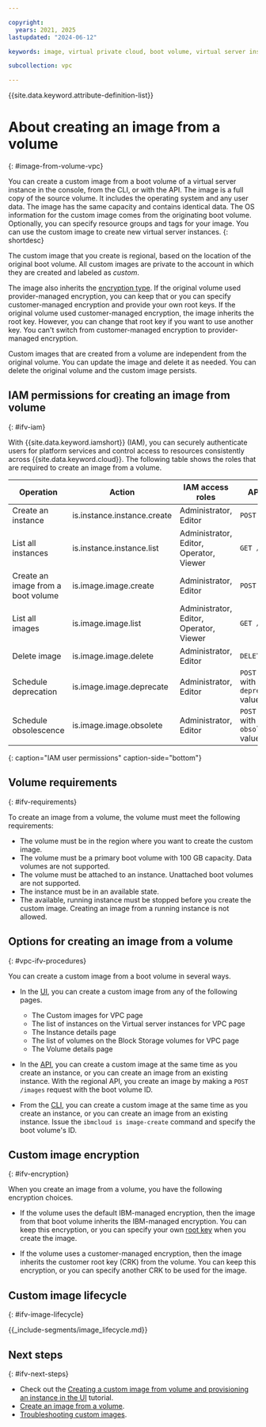 ```yaml
---

copyright:
  years: 2021, 2025
lastupdated: "2024-06-12"

keywords: image, virtual private cloud, boot volume, virtual server instance, instance

subcollection: vpc

---
```


{{site.data.keyword.attribute-definition-list}}

# About creating an image from a volume
{: #image-from-volume-vpc}

You can create a custom image from a boot volume of a virtual server instance in the console, from the CLI, or with the API. The image is a full copy of the source volume. It includes the operating system and any user data. The image has the same capacity and contains identical data. The OS information for the custom image comes from the originating boot volume. Optionally, you can specify resource groups and tags for your image. You can use the custom image to create new virtual server instances.
{: shortdesc}

The custom image that you create is regional, based on the location of the original boot volume. All custom images are private to the account in which they are created and labeled as _custom_.

The image also inherits the [encryption type](#ifv-encryption). If the original volume used provider-managed encryption, you can keep that or you can specify customer-managed encryption and provide your own root keys. If the original volume used customer-managed encryption, the image inherits the root key. However, you can change that root key if you want to use another key. You can't switch from customer-managed encryption to provider-managed encryption.

Custom images that are created from a volume are independent from the original volume. You can update the image and delete it as needed. You can delete the original volume and the custom image persists.

## IAM permissions for creating an image from volume
{: #ifv-iam}

With {{site.data.keyword.iamshort}} (IAM), you can securely authenticate users for platform services and control access to resources consistently across {{site.data.keyword.cloud}}. The following table shows the roles that are required to create an image from a volume.

| Operation                          | Action                      |  IAM access roles     |   API method      |
|------------------------------------|-----------------------------|-----------------------|------------------|
| Create an instance                 | is.instance.instance.create | Administrator, Editor| `POST /instances` | 
| List all instances                 | is.instance.instance.list   | Administrator, Editor, Operator, Viewer |`GET /instances`|
| Create an image from a boot volume | is.image.image.create       | Administrator, Editor| `POST /images` | 
| List all images                    | is.image.image.list         | Administrator, Editor, Operator, Viewer | `GET /images` |
| Delete image                       | is.image.image.delete       | Administrator, Editor| `DELETE /images` |
| Schedule deprecation               | is.image.image.deprecate    | Administrator, Editor| `POST /images` with `deprecation_at` value specified| 
| Schedule obsolescence              | is.image.image.obsolete     | Administrator, Editor | `POST /images` with `obsolescence_at` value specified|
{: caption="IAM user permissions" caption-side="bottom"}

## Volume requirements
{: #ifv-requirements}

To create an image from a volume, the volume must meet the following requirements:

* The volume must be in the region where you want to create the custom image.
* The volume must be a primary boot volume with 100 GB capacity. Data volumes are not supported.
* The volume must be attached to an instance. Unattached boot volumes are not supported.
* The instance must be in an available state.
* The available, running instance must be stopped before you create the custom image. Creating an image from a running instance is not allowed.

## Options for creating an image from a volume
{: #vpc-ifv-procedures}

You can create a custom image from a boot volume in several ways.

* In the [UI](/docs/vpc?topic=vpc-create-ifv#create-image-from-volume-vpc-ui), you can create a custom image from any of the following pages.
   - The Custom images for VPC page
   - The list of instances on the Virtual server instances for VPC page
   - The Instance details page
   - The list of volumes on the Block Storage volumes for VPC page
   - The Volume details page

* In the [API](/docs/vpc?topic=vpc-create-ifv#image-from-volume-vpc-api), you can create a custom image at the same time as you create an instance, or you can create an image from an existing instance. With the regional API, you create an image by making a `POST /images` request with the boot volume ID.
* From the [CLI](/docs/vpc?topic=vpc-create-ifv#image-from-volume-vpc-cli), you can create a custom image at the same time as you create an instance, or you can create an image from an existing instance. Issue the `ibmcloud is image-create` command and specify the boot volume's ID.

## Custom image encryption
{: #ifv-encryption}

When you create an image from a volume, you have the following encryption choices.

* If the volume uses the default IBM-managed encryption, then the image from that boot volume inherits the IBM-managed encryption. You can keep this encryption, or you can specify your own [root key](/docs/vpc?topic=vpc-vpc-encryption-about#vpc-customer-managed-encryption) when you create the image.

* If the volume uses a customer-managed encryption, then the image inherits the customer root key (CRK) from the volume. You can keep this encryption, or you can specify another CRK to be used for the image.

## Custom image lifecycle
{: #ifv-image-lifecycle}


{{_include-segments/image_lifecycle.md}}

## Next steps
{: #ifv-next-steps}

* Check out the [Creating a custom image from volume and provisioning an instance in the UI](/docs/vpc?topic=vpc-creating-and-using-an-image-from-volume) tutorial.
* [Create an image from a volume](/docs/vpc?topic=vpc-create-ifv).
* [Troubleshooting custom images](/docs/vpc?topic=vpc-ifv-troubleshooting-custom-images).
